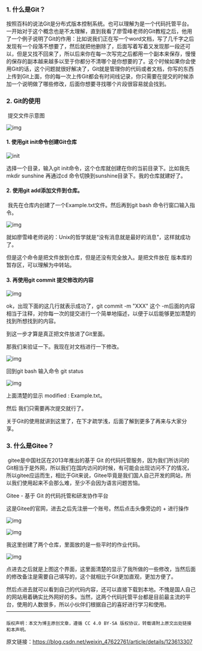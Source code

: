 ### 1. 什么是Git？

​	按照百科的说法Git是分布式版本控制系统。也可以理解为是一个代码托管平台。一开始对于这个概念也是不太理解，直到我看了廖雪峰老师的Git教程之后，他用了一个例子说明了Git的作用：比如说我们正在写一个word文档，写了几千字之后发现有一个段落不想要了，然后就把他删除了，后面写着写着又发现那一段还可以，但是又找不回来了，所以后来你在每一次写完之后都用一个副本来保存，慢慢的保存的副本越来越多以至于你都分不清哪个是你想要的了。这个时候如果你会使用Git的话，这个问题就很好解决了，Git就是管理你的代码或者文档，你写的东西上传到Git上面，你的每一次上传Git都会有时间线记录，你只需要在提交的时候添加一个说明做了哪些修改，后面你想要寻找哪个片段很容易就会找到。

### 2. Git的使用

​	提交文件示意图

![img](https://i-blog.csdnimg.cn/blog_migrate/03d050acd661fc087249e7671b9ad528.png)

#### 1. 使用git init命令创建Git仓库

![init](https://raw.githubusercontent.com/Kurong21/plog/master/pic/init.png?token=AYJ7A5Z25UQALTCPOM3EXHLGU552I)

 

选择一个目录，输入git init命令，这个仓库就创建在你的当前目录下。比如我先mkdir sunshine 再通过cd 命令切换到sunshine目录下。我的仓库就建好了。

#### 2. 使用git add添加文件到仓库。

​	我先在仓库内创建了一个Example.txt文件。然后再到git bash 命令行窗口输入指令。

![img](https://i-blog.csdnimg.cn/blog_migrate/aa705e32214c66ba51caea01813cf858.png)

 

就如廖雪峰老师说的：Unix的哲学就是“没有消息就是最好的消息”，这样就成功了。

但是这个命令是把文件放到仓库，但是还没有完全放入。是把文件放在 版本库的暂存区，可以理解为中转站。

#### 3. 再使用git commit 提交修改的内容 

![img](https://i-blog.csdnimg.cn/blog_migrate/1a3189b6662d28b7e7f6318e5ad88501.png)

 ok，出现下面的这几行就表示成功了，git commit -m "XXX" 这个 -m后面的内容相当于注释，对你每一次的提交进行一个简单地描述，以便于以后能够更加清楚的找到所想找到的内容。

到这一步才算是真正把文件放进了Git里面。

那我们来验证一下。我现在对文档进行一下修改。

![img](https://i-blog.csdnimg.cn/blog_migrate/7cae6d3eca76038648daaf374f9467de.png)

回到git bash 输入命令 git status

 ![img](https://i-blog.csdnimg.cn/blog_migrate/609b8e78a10ff78f5e69ec93a5635007.png)

上面清楚的显示 modified : Example.txt。

然后 我们只需要再次提交就行了。

关于Git的使用就讲到这里了，在下才疏学浅，后面了解到更多了再来与大家分享。

### 3. 什么是Gitee？

​	gitee是中国社区在2013年推出的基于 Git 的代码托管服务，因为我们所访问的Git相当于是外网，所以我们在国内访问的时候，有可能会出现访问不了的情况，所以gitee应运而生，相比于Git来说，Gitee毕竟是我们国人自己开发的网站，所以我们使用起来不会那么难，至少不会因为语言问题苦恼。

Gitee - 基于 Git 的代码托管和研发协作平台

这是Gitee的官网，进去之后先注册一个账号。然后点击头像旁边的 + 进行操作

![img](https://i-blog.csdnimg.cn/blog_migrate/3fe70af0f4fa3520fa32b30d439a1c4c.png)

![img](https://i-blog.csdnimg.cn/blog_migrate/5b28df59afe63044363410b1c8f30125.png)



 我这里创建了两个仓库，里面放的是一些平时的作业代码。

![img](https://i-blog.csdnimg.cn/blog_migrate/968360045052e1806f56ddc5c62c5480.png)

点进去之后就是上图这个界面，这里面清楚的显示了我所做的一些修改，当然后面的修改备注是需要自己填写的，这个就相比于Git更加直观，更加方便了。

然后点进去就可以看到自己的代码内容，还可以直接下载到本地。不愧是国人自己的网站用着确实比外网好的多。当然，这两个代码托管平台都是目前最主流的平台，使用的人数很多，所以小伙伴们根据自己的喜好进行学习和使用。
————————————————

    版权声明：本文为博主原创文章，遵循 CC 4.0 BY-SA 版权协议，转载请附上原文出处链接和本声明。

原文链接：https://blog.csdn.net/weixin_47622761/article/details/123613307